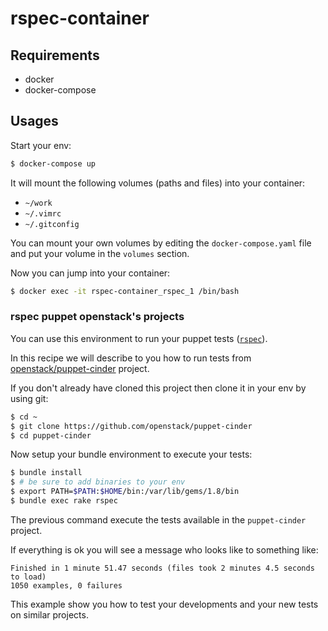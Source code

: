 # rspec-container

## Requirements

- docker
- docker-compose

## Usages

Start your env:

```sh
$ docker-compose up
```

It will mount the following volumes (paths and files) into your container:

- `~/work` 
- `~/.vimrc` 
- `~/.gitconfig`

You can mount your own volumes by editing the `docker-compose.yaml`
file and put your volume in the `volumes` section.

Now you can jump into your container:

```sh
$ docker exec -it rspec-container_rspec_1 /bin/bash
```

### rspec puppet openstack's projects

You can use this environment to run your puppet
tests ([`rspec`](https://rspec-puppet.com/)).

In this recipe we will describe to you how to run tests from
[openstack/puppet-cinder](https://github.com/openstack/puppet-cinder) project.

If you don't already have cloned this project then clone it in your env
by using git:

```sh
$ cd ~
$ git clone https://github.com/openstack/puppet-cinder
$ cd puppet-cinder
```

Now setup your bundle environment to execute your tests:

```sh
$ bundle install
$ # be sure to add binaries to your env
$ export PATH=$PATH:$HOME/bin:/var/lib/gems/1.8/bin
$ bundle exec rake rspec
```

The previous command execute the tests available in
the `puppet-cinder` project.

If everything is ok you will see a message who looks like to something like:

```
Finished in 1 minute 51.47 seconds (files took 2 minutes 4.5 seconds to load)
1050 examples, 0 failures 
```

This example show you how to test your developments and your new tests on
similar projects.
